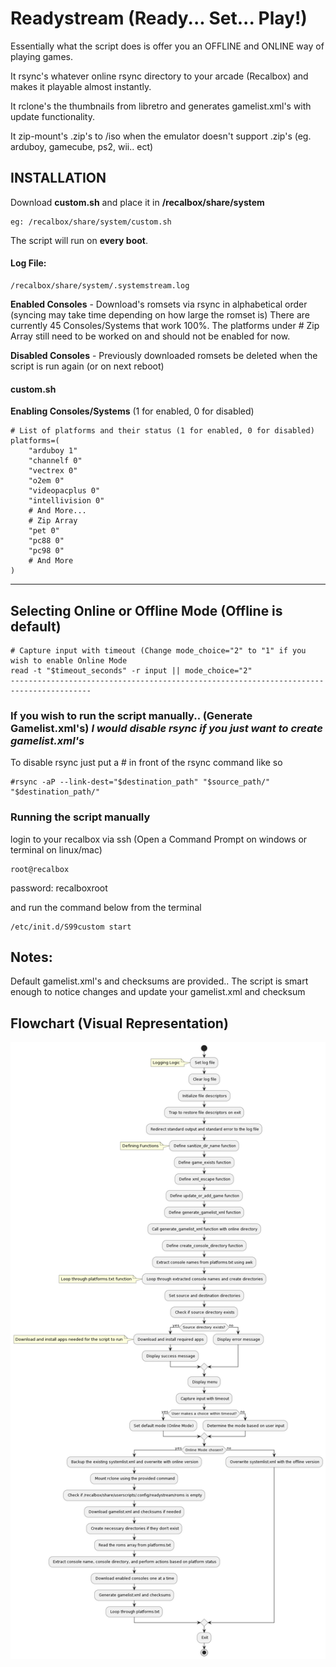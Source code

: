 

# Readystream (Ready... Set... Play!)

Essentially what the script does is offer you an OFFLINE and ONLINE way of playing games.

It rsync's whatever online rsync directory to your arcade (Recalbox) and makes it playable almost instantly.

It rclone's the thumbnails from libretro and generates gamelist.xml's with update functionality.

It zip-mount's .zip's to /iso when the emulator doesn't support .zip's (eg. arduboy, gamecube, ps2, wii.. ect)


## INSTALLATION

Download **custom.sh** and place it in **/recalbox/share/system**
```
eg: /recalbox/share/system/custom.sh
```

The script will run on **every boot**.


#### Log File:
```
/recalbox/share/system/.systemstream.log
```
**Enabled Consoles** - Download's romsets via rsync in alphabetical order (syncing may take time depending on how large the romset is)
There are currently 45 Consoles/Systems that work 100%. The platforms under # Zip Array still need to be worked on and should not be enabled for now.

**Disabled Consoles** - Previously downloaded romsets be deleted when the script is run again (or on next reboot)

#### custom.sh

**Enabling Consoles/Systems** (1 for enabled, 0 for disabled)
```
# List of platforms and their status (1 for enabled, 0 for disabled)
platforms=(
    "arduboy 1"
    "channelf 0"
    "vectrex 0"
    "o2em 0"
    "videopacplus 0"
    "intellivision 0"
    # And More...
    # Zip Array
    "pet 0"
    "pc88 0"
    "pc98 0"
    # And More
)
```
----------------------------------------------------------------------------------------
**Selecting Online or Offline Mode (Offline is default)**
----------------------------------------------------------------------------------------
```
# Capture input with timeout (Change mode_choice="2" to "1" if you wish to enable Online Mode
read -t "$timeout_seconds" -r input || mode_choice="2"
----------------------------------------------------------------------------------------
```

### If you wish to run the script manually.. (Generate Gamelist.xml's) *I would disable rsync if you just want to create gamelist.xml's*

To disable rsync just put a # in front of the rsync command like so
```
#rsync -aP --link-dest="$destination_path" "$source_path/" "$destination_path/"
```

### Running the script manually
login to your recalbox via ssh (Open a Command Prompt on windows or terminal on linux/mac)

```
root@recalbox
```
password: recalboxroot

and run the command below from the terminal
```
/etc/init.d/S99custom start
```

## Notes:
Default gamelist.xml's and checksums are provided..
The script is smart enough to notice changes and update your gamelist.xml and checksum

## Flowchart (Visual Representation)
![ReadyStream Flowchart](Readystream-FLOWCHART.png)
